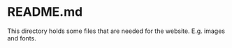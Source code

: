 # README.md

This directory holds some files that are needed for the website. E.g. images and fonts.

